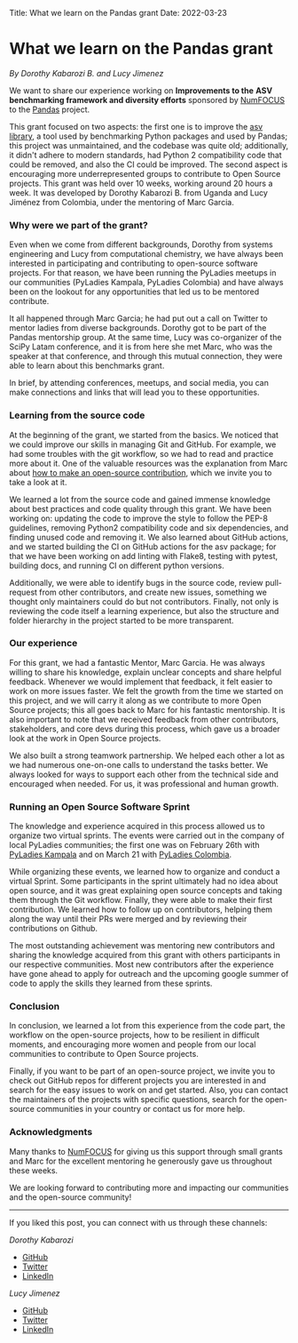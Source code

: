 Title: What we learn on the Pandas grant
Date: 2022-03-23

# What we learn on the Pandas grant
*By Dorothy Kabarozi B. and Lucy Jimenez*

We want to share our experience working on **Improvements to the**
**ASV benchmarking framework and diversity efforts** sponsored by
[NumFOCUS](https://numfocus.org/) to the [Pandas](https://pandas.pydata.org/)
project.

This grant focused on two aspects: the first one is to improve the
[asv library](https://asv.readthedocs.io/en/stable/), a tool used by
benchmarking Python packages and used by Pandas; this project was
unmaintained, and the codebase was quite old; additionally, it didn't
adhere to modern standards, had Python 2 compatibility code that could
be removed, and also the CI could be improved. The second aspect is
encouraging more underrepresented groups to contribute to Open Source
projects. This grant was held over 10 weeks, working around 20 hours a
week. It was developed by Dorothy Kabarozi B. from Uganda and Lucy
Jiménez from Colombia, under the mentoring of Marc Garcia.

### Why were we part of the grant?
Even when we come from different backgrounds, Dorothy from systems
engineering and Lucy from computational chemistry, we have always been
interested in participating and contributing to open-source software
projects. For that reason, we have been running the PyLadies meetups in
our communities (PyLadies Kampala, PyLadies Colombia) and have always
been on the lookout for any opportunities that led us to be mentored
contribute.

It all happened through Marc Garcia; he had put out a call on Twitter
to mentor ladies from diverse backgrounds. Dorothy got to be part of the
Pandas mentorship group. At the same time, Lucy was co-organizer of the
SciPy Latam conference, and it is from here she met Marc, who was the
speaker at that conference, and through this mutual connection, they were
able to learn about this benchmarks grant.

In brief, by attending conferences, meetups, and social media, you can
make connections and links that will lead you to these opportunities.

### Learning from the source code
At the beginning of the grant, we started from the basics. We noticed that
we could improve our skills in managing Git and GitHub. For example, we had
some troubles with the git workflow, so we had to read and practice more
about it. One of the valuable resources was the explanation from Marc about
[how to make an open-source contribution](https://tubedu.org/w/kjnHEg72j76StmSFmjzbnE),
which we invite you to take a look at it.

We learned a lot from the source code and gained immense knowledge about
best practices and code quality through this grant. We have been working
on: updating the code to improve the style to follow the PEP-8 guidelines,
removing Python2 compatibility code and six dependencies, and finding unused
code and removing it. We also learned about GitHub actions, and we started
building the CI on GitHub actions for the asv package; for that we have been
working on add linting with Flake8, testing with pytest, building docs, and
running CI on different python versions.

Additionally, we were able to identify bugs in the source code, review
pull-request from other contributors, and create new issues, something we
thought only maintainers could do but not contributors. Finally, not only
is reviewing the code itself a learning experience, but also the structure
and folder hierarchy in the project started to be more transparent.

### Our experience
For this grant, we had a fantastic Mentor, Marc Garcia. He was always
willing to share his knowledge, explain unclear concepts and share helpful
feedback. Whenever we would implement that feedback, it felt easier to work
on more issues faster. We felt the growth from the time we started on this
project, and we will carry it along as we contribute to more Open Source
projects; this all goes back to Marc for his fantastic mentorship. It is
also important to note that we received feedback from other contributors,
stakeholders, and core devs during this process, which gave us a broader
look at the work in Open Source projects.

We also built a strong teamwork partnership. We helped each other a lot as
we had numerous one-on-one calls to understand the tasks better. We always
looked for ways to support each other from the technical side and encouraged
when needed. For us, it was professional and human growth.

### Running an Open Source Software Sprint
The knowledge and experience acquired in this process allowed us to
organize two virtual sprints. The events were carried out in the company
of local PyLadies communities; the first one was on February 26th with
[PyLadies Kampala](https://twitter.com/pyladieskla?s=11) and on March 21
with [PyLadies Colombia](https://bit.ly/sprint-asv).

While organizing these events, we learned how to organize and conduct a
virtual Sprint. Some participants in the sprint ultimately had no idea
about open source, and it was great explaining open source concepts and
taking them through the Git workflow. Finally, they were able to make their
first contribution. We learned how to follow up on contributors, helping
them along the way until their PRs were merged and by reviewing their
contributions on Github.

The most outstanding achievement was mentoring new contributors and
sharing the knowledge acquired from this grant with others participants
in our respective communities. Most new contributors after the experience
have gone ahead to apply for outreach and the upcoming google summer of
code to apply the skills they learned from these sprints.

### Conclusion
In conclusion, we learned a lot from this experience from the code part,
the workflow on the open-source projects, how to be resilient in difficult
moments, and encouraging more women and people from our local communities
to contribute to Open Source projects.

Finally, if you want to be part of an open-source project, we invite you
to check out GitHub repos for different projects you are interested in and
search for the easy issues to work on and get started. Also, you can contact
the maintainers of the projects with specific questions, search for the
open-source communities in your country or contact us for more help.

### Acknowledgments
Many thanks to [NumFOCUS](https://numfocus.org/) for giving us this support
through small grants and Marc for the excellent mentoring he generously
gave us throughout these weeks.

We are looking forward to contributing more and impacting our communities
and the open-source community!

___
If you liked this post, you can connect with us through these channels:

*Dorothy Kabarozi*
* [GitHub](https://github.com/dorothykiz1)
* [Twitter](https://twitter.com/kizdorothy)
* [LinkedIn](https://www.linkedin.com/in/dorothy-kabarozi/)

*Lucy Jimenez*
* [GitHub](https://github.com/LucyJimenez)
* [Twitter](https://twitter.com/JimenezLucyJ)
* [LinkedIn](https://www.linkedin.com/in/lucy-j/)
